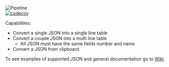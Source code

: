 ![Pipeline](https://github.com/afborgesDev/ConvertJsonToGherkinExampleTable/workflows/.NET%20Core/badge.svg)  
[![codecov](https://codecov.io/gh/afborgesDev/ConvertJsonToGherkinExampleTable/branch/main/graph/badge.svg)](https://codecov.io/gh/afborgesDev/ConvertJsonToGherkinExampleTable)

Capabilities:
  - Convert a single JSON into a single line table
  - Convert a couple JSON into a multi line table
    - All JSON must have the same fields number and name
  - Convert a JSON from clipboard


To see examples of supported JSON and general documentation go to [Wiki](https://github.com/afborgesDev/ConvertJsonToGherkinExampleTable/wiki/)